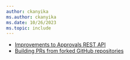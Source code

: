 ```yaml
---
author: ckanyika
ms.author: ckanyika
ms.date: 10/26/2023
ms.topic: include
---
```


- [Improvements to Approvals REST API](#improvements-to-approvals-rest-api)
- [Building PRs from forked GitHub repositories](#building-prs-from-forked-github-repositories)